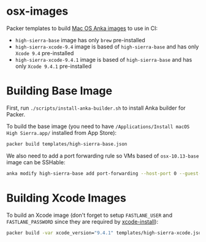# osx-images

Packer templates to build [Mac OS Anka images](https://veertu.com/anka-technology/) to use in CI:

  * `high-sierra-base` image has only `brew` pre-installed
  * `high-sierra-xcode-9.4` image is based of `high-sierra-base` and has only `Xcode 9.4` pre-installed
  * `high-sierra-xcode-9.4.1` image is based of `high-sierra-base` and has only `Xcode 9.4.1` pre-installed

# Building Base Image

First, run `./scripts/install-anka-builder.sh` to install Anka builder for Packer.

To build the base image (you need to have `/Applications/Install macOS High Sierra.app/` installed from App Store):

```bash
packer build templates/high-sierra-base.json
```

We also need to add a port forwarding rule so VMs based of `osx-10.13-base` image can be SSHable:

```bash
anka modify high-sierra-base add port-forwarding --host-port 0 --guest-port 22 --protocol tcp ssh
```

# Building Xcode Images

To build an Xcode image (don't forget to setup `FASTLANE_USER` and `FASTLANE_PASSWORD` since they are required by
[xcode-install](https://github.com/KrauseFx/xcode-install#usage)):

```bash
packer build -var xcode_version="9.4.1" templates/high-sierra-xcode.json
```